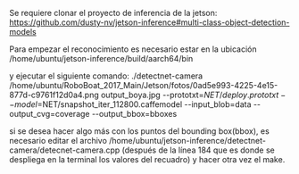 Se requiere clonar el proyecto de inferencia de la jetson:
https://github.com/dusty-nv/jetson-inference#multi-class-object-detection-models

Para empezar el reconocimiento es necesario estar en la ubicación /home/ubuntu/jetson-inference/build/aarch64/bin 

y ejecutar el siguiente comando: 
./detectnet-camera /home/ubuntu/RoboBoat_2017_Main/Jetson/fotos/0ad5e993-4225-4e15-877d-c9761f12d0a4.png output_boya.jpg --prototxt=$NET/deploy.prototxt --model=$NET/snapshot_iter_112800.caffemodel --input_blob=data --output_cvg=coverage --output_bbox=bboxes


si se desea hacer algo más con los puntos del bounding box(bbox), es necesario editar el archivo /home/ubuntu/jetson-inference/detectnet-camera/detecnet-camera.cpp (después de la línea 184 que es donde se despliega en la terminal los valores del recuadro) y hacer otra vez el make.

